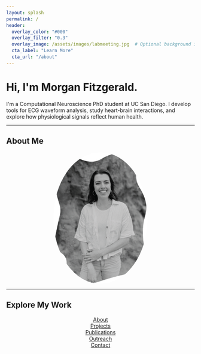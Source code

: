 ```yaml
---
layout: splash
permalink: /
header:
  overlay_color: "#000"
  overlay_filter: "0.3"
  overlay_image: /assets/images/labmeeting.jpg  # Optional background image
  cta_label: "Learn More"
  cta_url: "/about"
---
```


# Hi, I'm Morgan Fitzgerald.

I'm a Computational Neuroscience PhD student at UC San Diego. I develop tools for ECG waveform analysis, study heart-brain interactions, and explore how physiological signals reflect human health.

---

## About Me

<img src="/assets/images/bio-photo.jpg" alt="Morgan Fitzgerald" style="width:50%; margin:auto; display:block; border-radius:50%;">

---

## Explore My Work

<div style="text-align:center">

[About](/about/)  
[Projects](/projects/)  
[Publications](/publications/)  
[Outreach](/outreach/)  
[Contact](/contact/)

</div>
